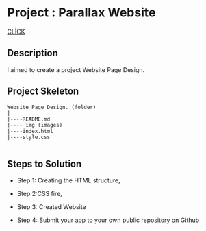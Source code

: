 # Project : Parallax Website 
[CLİCK](https://ilkaybasboga.github.io/hw-flex-page/)

## Description
I aimed to create a project Website Page Design.


## Project Skeleton 

```
Website Page Design. (folder)
|
|----README.md               
|---- img (images)            
|----index.html  
|----style.css   
  

```


## Steps to Solution
  
- Step 1: Creating the HTML structure,

- Step 2:CSS fire,

- Step 3: Created Website
 
- Step 4: Submit your app to your own public repository on Github

